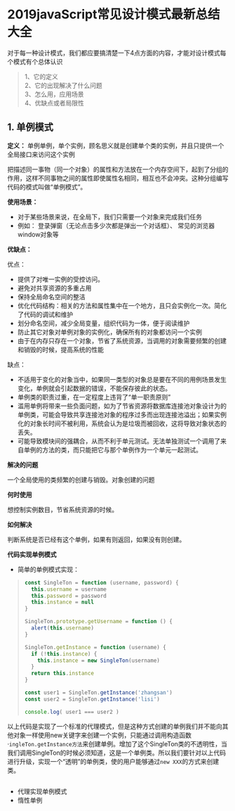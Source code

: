 # 2019javaScript常见设计模式最新总结大全

对于每一种设计模式，我们都应要搞清楚一下4点方面的内容，才能对设计模式每个模式有个总体认识
> 1、它的定义  
> 2、它的出现解决了什么问题  
> 3、怎么用，应用场景  
> 4、优缺点或者局限性

## 1. 单例模式  

**定义：** 单例单例，单个实例，顾名思义就是创建单个类的实例，并且只提供一个全局接口来访问这个实例   

把描述同一事物（同一个对象）的属性和方法放在一个内存空间下，起到了分组的作用，这样不同事物之间的属性即使属性名相同，相互也不会冲突。这种分组编写代码的模式叫做“单例模式”。

**使用场景：**
  + 对于某些场景来说，在全局下，我们只需要一个对象来完成我们任务
  + 例如： 登录弹窗（无论点击多少次都是弹出一个对话框）、 常见的浏览器window对象等  

**优缺点：**   

优点：   
  + 提供了对唯一实例的受控访问。 
  + 避免对共享资源的多重占用
  + 保持全局命名空间的整洁
  + 优化代码结构：相关的方法和属性集中在一个地方，且只会实例化一次。简化了代码的调试和维护
  + 划分命名空间，减少全局变量，组织代码为一体，便于阅读维护
  + 防止其它对象对单例对象的实例化，确保所有的对象都访问一个实例 
  + 由于在内存只存在一个对象，节省了系统资源，当调用的对象需要频繁的创建和销毁的时候，提高系统的性能


缺点：  

+ 不适用于变化的对象当中，如果同一类型的对象总是要在不同的用例场景发生变化，单例就会引起数据的错误，不能保存彼此的状态。 
+  单例类的职责过重，在一定程度上违背了“单一职责原则”
+  滥用单例将带来一些负面问题，如为了节省资源将数据库连接池对象设计为的单例类，可能会导致共享连接池对象的程序过多而出现连接池溢出；如果实例化的对象长时间不被利用，系统会认为是垃圾而被回收，这将导致对象状态的丢失。 
+ 可能导致模块间的强耦合，从而不利于单元测试。无法单独测试一个调用了来自单例的方法的类，而只能把它与那个单例作为一个单元一起测试。

**解决的问题**  

一个全局使用的类频繁的创建与销毁。对象创建的问题

**何时使用**  

想控制实例数目，节省系统资源的时候。

**如何解决**  

判断系统是否已经有这个单例，如果有则返回，如果没有则创建。

**代码实现单例模式**

+ 简单的单例模式实现：

> ```javascript
> const SingleTon = function (username, password) {
>   this.username = username
>   this.password = password
>   this.instance = null
> }
> 
> SingleTon.prototype.getUsername = function () {
>   alert(this.username)
> }
> 
> SingleTon.getInstance = function (username) {
>   if (!this.instance) {
>     this.instance = new SingleTon(username)
>   }
>   return this.instance
> }
> 
> const user1 = SingleTon.getInstance('zhangsan')
> const user2 = SingleTon.getInstance('lisi')
> 
> console.log( user1 === user2 )
> ```

以上代码是实现了一个标准的代理模式，但是这种方式创建的单例我们并不能向其他对象一样使用new关键字来创建一个实例，只能通过调用构造函数·`ingleTon.getInstance方法`来创建单例。增加了这个SingleTon类的不透明性，当我们调用SingleTon的时候必须知道，这是一个单例类。所以我们要针对以上代码进行升级，实现一个“透明”的单例类，使的用户能够通过`new XXX`的方式来创建类。

```

```



+ 代理实现单例模式
+ 惰性单例